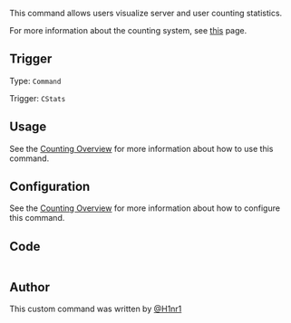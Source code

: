 This command allows users visualize server and user counting statistics.

For more information about the counting system, see [this](overview) page.

## Trigger

Type: `Command`

Trigger: `CStats`

## Usage

See the [Counting Overview](overview) for more information about how to use this command.

## Configuration

See the [Counting Overview](overview) for more information about how to configure this command.

## Code

```
```

## Author

This custom command was written by [@H1nr1](https://github.com/H1nr1)
